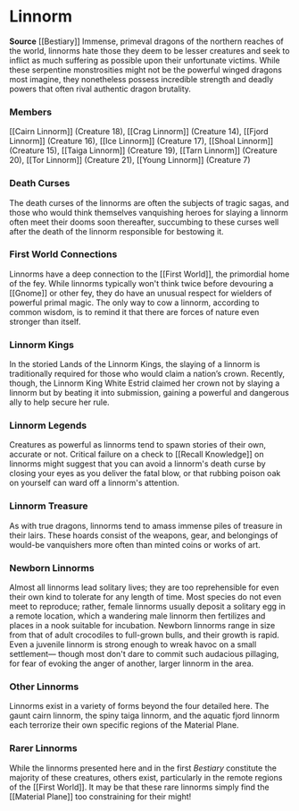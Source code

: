 ﻿---
creature_family: Linnorm
id: '69'
name: Linnorm
rarity: Common
source: '[[DATABASE/source/Bestiary|Bestiary]]'
trait: null
type: Creature Family

---
# Linnorm

**Source** [[Bestiary]]
Immense, primeval dragons of the northern reaches of the world, linnorms hate those they deem to be lesser creatures and seek to inflict as much suffering as possible upon their unfortunate victims. While these serpentine monstrosities might not be the powerful winged dragons most imagine, they nonetheless possess incredible strength and deadly powers that often rival authentic dragon brutality.

### Members

[[Cairn Linnorm]] (Creature 18), [[Crag Linnorm]] (Creature 14), [[Fjord Linnorm]] (Creature 16), [[Ice Linnorm]] (Creature 17), [[Shoal Linnorm]] (Creature 15), [[Taiga Linnorm]] (Creature 19), [[Tarn Linnorm]] (Creature 20), [[Tor Linnorm]] (Creature 21), [[Young Linnorm]] (Creature 7)

###  Death Curses

The death curses of the linnorms are often the subjects of tragic sagas, and those who would think themselves vanquishing heroes for slaying a linnorm often meet their dooms soon thereafter, succumbing to these curses well after the death of the linnorm responsible for bestowing it.

###  First World Connections

Linnorms have a deep connection to the [[First World]], the primordial home of the fey. While linnorms typically won't think twice before devouring a [[Gnome]] or other fey, they do have an unusual respect for wielders of powerful primal magic. The only way to cow a linnorm, according to common wisdom, is to remind it that there are forces of nature even stronger than itself.

###  Linnorm Kings

In the storied Lands of the Linnorm Kings, the slaying of a linnorm is traditionally required for those who would claim a nation’s crown. Recently, though, the Linnorm King White Estrid claimed her crown not by slaying a linnorm but by beating it into submission, gaining a powerful and dangerous ally to help secure her rule.

###  Linnorm Legends

Creatures as powerful as linnorms tend to spawn stories of their own, accurate or not. Critical failure on a check to [[Recall Knowledge]] on linnorms might suggest that you can avoid a linnorm's death curse by closing your eyes as you deliver the fatal blow, or that rubbing poison oak on yourself can ward off a linnorm's attention.

###  Linnorm Treasure

As with true dragons, linnorms tend to amass immense piles of treasure in their lairs. These hoards consist of the weapons, gear, and belongings of would-be vanquishers more often than minted coins or works of art.

###  Newborn Linnorms

Almost all linnorms lead solitary lives; they are too reprehensible for even their own kind to tolerate for any length of time. Most species do not even meet to reproduce; rather, female linnorms usually deposit a solitary egg in a remote location, which a wandering male linnorm then fertilizes and places in a nook suitable for incubation. Newborn linnorms range in size from that of adult crocodiles to full-grown bulls, and their growth is rapid. Even a juvenile linnorm is strong enough to wreak havoc on a small settlement— though most don't dare to commit such audacious pillaging, for fear of evoking the anger of another, larger linnorm in the area.

###  Other Linnorms

Linnorms exist in a variety of forms beyond the four detailed here. The gaunt cairn linnorm, the spiny taiga linnorm, and the aquatic fjord linnorm each terrorize their own specific regions of the Material Plane.

###  Rarer Linnorms

While the linnorms presented here and in the first _Bestiary_ constitute the majority of these creatures, others exist, particularly in the remote regions of the [[First World]]. It may be that these rare linnorms simply find the [[Material Plane]] too constraining for their might!